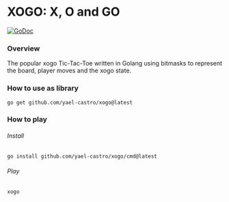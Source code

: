 # XOGO:  X, O and GO
[![GoDoc](http://img.shields.io/badge/go-documentation-blue.svg)](https://pkg.go.dev/github.com/yael-castro/xogo)


### Overview
The popular xogo Tic-Tac-Toe written in Golang using bitmasks to represent the board, player moves and the xogo state.

### How to use as library
```shell
go get github.com/yael-castro/xogo@latest
```

### How to play
###### Install
```shell
go install github.com/yael-castro/xogo/cmd@latest
```
###### Play
```shell
xogo
```